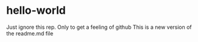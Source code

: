 # hello-world
Just ignore this rep. Only to get a feeling of github
This is a new version of the readme.md file
